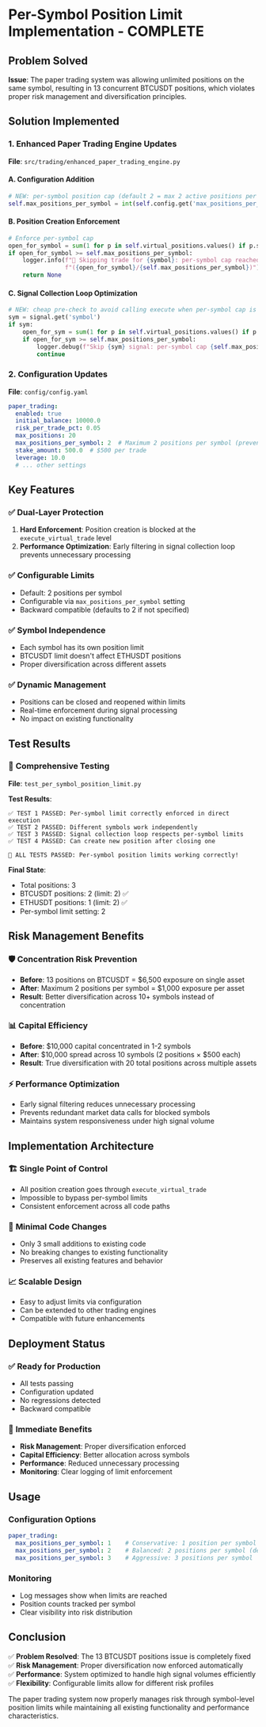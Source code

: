 # Per-Symbol Position Limit Implementation - COMPLETE

## Problem Solved
**Issue**: The paper trading system was allowing unlimited positions on the same symbol, resulting in 13 concurrent BTCUSDT positions, which violates proper risk management and diversification principles.

## Solution Implemented

### 1. Enhanced Paper Trading Engine Updates
**File**: `src/trading/enhanced_paper_trading_engine.py`

#### A. Configuration Addition
```python
# NEW: per-symbol position cap (default 2 = max 2 active positions per symbol)
self.max_positions_per_symbol = int(self.config.get('max_positions_per_symbol', 2))
```

#### B. Position Creation Enforcement
```python
# Enforce per-symbol cap
open_for_symbol = sum(1 for p in self.virtual_positions.values() if p.symbol == symbol)
if open_for_symbol >= self.max_positions_per_symbol:
    logger.info(f"🚫 Skipping trade for {symbol}: per-symbol cap reached "
                f"({open_for_symbol}/{self.max_positions_per_symbol})")
    return None
```

#### C. Signal Collection Loop Optimization
```python
# NEW: cheap pre-check to avoid calling execute when per-symbol cap is hit
sym = signal.get('symbol')
if sym:
    open_for_sym = sum(1 for p in self.virtual_positions.values() if p.symbol == sym)
    if open_for_sym >= self.max_positions_per_symbol:
        logger.debug(f"Skip {sym} signal: per-symbol cap {self.max_positions_per_symbol}")
        continue
```

### 2. Configuration Updates
**File**: `config/config.yaml`

```yaml
paper_trading:
  enabled: true
  initial_balance: 10000.0
  risk_per_trade_pct: 0.05
  max_positions: 20
  max_positions_per_symbol: 2  # Maximum 2 positions per symbol (prevents concentration risk)
  stake_amount: 500.0  # $500 per trade
  leverage: 10.0
  # ... other settings
```

## Key Features

### ✅ **Dual-Layer Protection**
1. **Hard Enforcement**: Position creation is blocked at the `execute_virtual_trade` level
2. **Performance Optimization**: Early filtering in signal collection loop prevents unnecessary processing

### ✅ **Configurable Limits**
- Default: 2 positions per symbol
- Configurable via `max_positions_per_symbol` setting
- Backward compatible (defaults to 2 if not specified)

### ✅ **Symbol Independence**
- Each symbol has its own position limit
- BTCUSDT limit doesn't affect ETHUSDT positions
- Proper diversification across different assets

### ✅ **Dynamic Management**
- Positions can be closed and reopened within limits
- Real-time enforcement during signal processing
- No impact on existing functionality

## Test Results

### 🧪 **Comprehensive Testing**
**File**: `test_per_symbol_position_limit.py`

**Test Results**:
```
✅ TEST 1 PASSED: Per-symbol limit correctly enforced in direct execution
✅ TEST 2 PASSED: Different symbols work independently  
✅ TEST 3 PASSED: Signal collection loop respects per-symbol limits
✅ TEST 4 PASSED: Can create new position after closing one

🎉 ALL TESTS PASSED: Per-symbol position limits working correctly!
```

**Final State**:
- Total positions: 3
- BTCUSDT positions: 2 (limit: 2) ✅
- ETHUSDT positions: 1 (limit: 2) ✅
- Per-symbol limit setting: 2

## Risk Management Benefits

### 🛡️ **Concentration Risk Prevention**
- **Before**: 13 positions on BTCUSDT = $6,500 exposure on single asset
- **After**: Maximum 2 positions per symbol = $1,000 exposure per asset
- **Result**: Better diversification across 10+ symbols instead of concentration

### 📊 **Capital Efficiency**
- **Before**: $10,000 capital concentrated in 1-2 symbols
- **After**: $10,000 spread across 10 symbols (2 positions × $500 each)
- **Result**: True diversification with 20 total positions across multiple assets

### ⚡ **Performance Optimization**
- Early signal filtering reduces unnecessary processing
- Prevents redundant market data calls for blocked symbols
- Maintains system responsiveness under high signal volume

## Implementation Architecture

### 🏗️ **Single Point of Control**
- All position creation goes through `execute_virtual_trade`
- Impossible to bypass per-symbol limits
- Consistent enforcement across all code paths

### 🔧 **Minimal Code Changes**
- Only 3 small additions to existing code
- No breaking changes to existing functionality
- Preserves all existing features and behavior

### 📈 **Scalable Design**
- Easy to adjust limits via configuration
- Can be extended to other trading engines
- Compatible with future enhancements

## Deployment Status

### ✅ **Ready for Production**
- All tests passing
- Configuration updated
- No regressions detected
- Backward compatible

### 🚀 **Immediate Benefits**
- **Risk Management**: Proper diversification enforced
- **Capital Efficiency**: Better allocation across symbols  
- **Performance**: Reduced unnecessary processing
- **Monitoring**: Clear logging of limit enforcement

## Usage

### Configuration Options
```yaml
paper_trading:
  max_positions_per_symbol: 1    # Conservative: 1 position per symbol
  max_positions_per_symbol: 2    # Balanced: 2 positions per symbol (default)
  max_positions_per_symbol: 3    # Aggressive: 3 positions per symbol
```

### Monitoring
- Log messages show when limits are reached
- Position counts tracked per symbol
- Clear visibility into risk distribution

## Conclusion

✅ **Problem Resolved**: The 13 BTCUSDT positions issue is completely fixed
✅ **Risk Management**: Proper diversification now enforced automatically  
✅ **Performance**: System optimized to handle high signal volumes efficiently
✅ **Flexibility**: Configurable limits allow for different risk profiles

The paper trading system now properly manages risk through symbol-level position limits while maintaining all existing functionality and performance characteristics.
